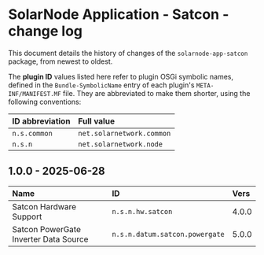 # SolarNode Application - Satcon - change log

This document details the history of changes of the `solarnode-app-satcon` package, from
newest to oldest.

The **plugin ID** values listed here refer to plugin OSGi symbolic names, defined in the
`Bundle-SymbolicName` entry of each plugin's `META-INF/MANIFEST.MF` file. They are abbreviated to
make them shorter, using the following conventions:

| ID abbreviation | Full value                |
|:----------------|:--------------------------|
| `n.s.common`    | `net.solarnetwork.common` |
| `n.s.n`         | `net.solarnetwork.node`   |

## 1.0.0 - 2025-06-28

| Name                                  | ID                             | Vers  |
|:--------------------------------------|:-------------------------------|:------|
| Satcon Hardware Support               | `n.s.n.hw.satcon`              | 4.0.0 |
| Satcon PowerGate Inverter Data Source | `n.s.n.datum.satcon.powergate` | 5.0.0 |
